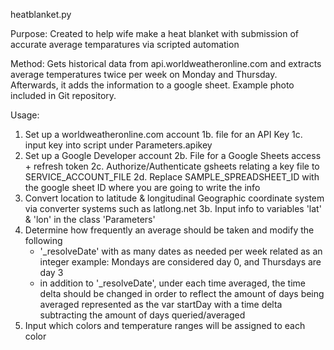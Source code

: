 heatblanket.py

Purpose: Created to help wife make a heat blanket with submission of accurate 
average temparatures via scripted automation

Method: Gets historical data from api.worldweatheronline.com and extracts
average temperatures twice per week on Monday and Thursday. Afterwards, it
adds the information to a google sheet. Example photo included in Git repository.

Usage:

1. Set up a worldweatheronline.com account
	1b. file for an API Key
	1c. input key into script under Parameters.apikey
2. Set up a Google Developer account
	2b. File for a Google Sheets access + refresh token
	2c. Authorize/Authenticate gsheets relating a key file to SERVICE_ACCOUNT_FILE
	2d. Replace SAMPLE_SPREADSHEET_ID with the google sheet ID where you are going
	to write the info
3. Convert location to latitude & longitudinal Geographic coordinate system via converter
systems such as latlong.net
	3b. Input info to variables 'lat' & 'lon' in the class 'Parameters'
4. Determine how frequently an average should be taken and modify the following
	- '_resolveDate' with as many dates as needed per week related as an integer
	example: Mondays are considered day 0, and Thursdays are day 3
	- in addition to '_resolveDate', under each time averaged, the time delta should
	be changed in order to reflect the amount of days being averaged represented as
	the var startDay with a time delta subtracting the amount of days queried/averaged
5. Input which colors and temperature ranges will be assigned to each color